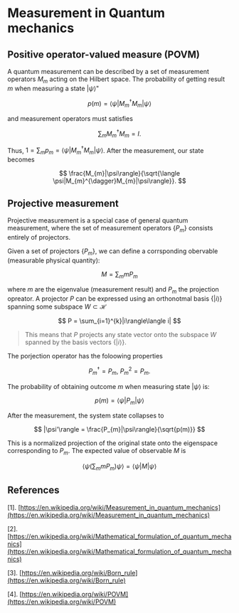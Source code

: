 # Measurement in Quantum mechanics

##  Positive operator-valued measure (POVM)

A quantum measurement can be described by a set of measurement operators ${M_{m}}$ acting on the Hilbert space. The probability of getting result $m$ when measuring a state $|\psi\rangle$" 

$$
p(m) = \langle \psi|M_{m}^{\dagger} M_{m}|\psi\rangle
$$

and measurement operators must satisfies 

$$
\sum_{m}M_{m}^{\dagger}M_{m} = I.
$$

Thus, $1 = \sum_{m}p_{m} = \langle \psi|M_{m}^{\dagger} M_{m}|\psi\rangle$. After the measurement, our state becomes 

$$
\frac{M_{m}|\psi\rangle}{\sqrt{\langle \psi|M_{m}^{\dagger}M_{m}|\psi\rangle}}.
$$

## Projective measurement
Projective measurement is a special case of general quantum measurement, where the set of measurement operators $\{P_{m}\}$ consists entirely of projectors.

Given a set of projectors $\{P_{m}\}$, we can define a corrsponding obervable (measurable physical quantity):

$$
M = \sum_{m} m P_{m}
$$

where $m$ are the eigenvalue (measurement result) and $P_{m}$ the projection opreator. A projector $P$ can be expressed using an orthonotmal basis $\{|i\rangle\}$ spanning some subspace $W \subset \mathcal{H}$

$$
P = \sum_{i=1}^{k}|i\rangle\langle i|
$$

> This means that $P$ projects any state vector onto the subspace $W$ spanned by the basis vectors $\{|i\rangle\}$.

The porjection operator has the foloowing properties 

$$
P_{m}^{\dagger} = P_{m}, \ P_{m}^{2} = P_{m}.
$$

The probability of obtaining outcome $m$ when measuring state $|\psi\rangle$ is: 

$$
p(m) = \langle \psi |P_{m}|\psi\rangle
$$

After the measurement, the system state collapses to

$$
|\psi'\rangle = \frac{P_{m}|\psi\rangle}{\sqrt{p(m)}}
$$

This is a normalized projection of the original state onto the eigenspace corresponding to $P_{m}$. The expected value of observable $M$ is

$$
\langle \psi \bigg(\sum_{m}mP_{m}\bigg)\psi\rangle  = \langle \psi |M|\psi\rangle 
$$

## References 

[1]. [https://en.wikipedia.org/wiki/Measurement_in_quantum_mechanics](https://en.wikipedia.org/wiki/Measurement_in_quantum_mechanics)

[2]. [https://en.wikipedia.org/wiki/Mathematical_formulation_of_quantum_mechanics](https://en.wikipedia.org/wiki/Mathematical_formulation_of_quantum_mechanics)

[3]. [https://en.wikipedia.org/wiki/Born_rule](https://en.wikipedia.org/wiki/Born_rule)

[4]. [https://en.wikipedia.org/wiki/POVM](https://en.wikipedia.org/wiki/POVM)